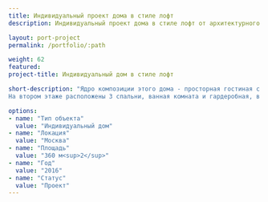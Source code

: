 ```yaml
---
title: Индивидуальный проект дома в стиле лофт
description: Индивидуальный проект дома в стиле лофт от архитектурного бюро А510. Индивидуальное проектирование на заказ.

layout: port-project
permalink: /portfolio/:path

weight: 62
featured:
project-title: Индивидуальный дом в стиле лофт

short-description: "Ядро композиции этого дома - просторная гостиная с большими окнами и высоким (почти 5 метров) потолком. Гостиная объединена с лестницей, по которой мы попадаем на галерею второго уровня гостиной - в библиотеку. Со второго этажа по этой лестнице можно выйти на эксплуатируемую кровлю над гостиной - отсюда открывается чудесный вид на весь участок и на закат.
На втором этаже расположены 3 спальни, ванная комната и гардеробная, в подвале - домашний кинотеатр, винный погреб и мастерская."

options:
- name: "Тип объекта"
  value: "Индивидуальный дом"
- name: "Локация"
  value: "Москва"
- name: "Площадь"
  value: "360 м<sup>2</sup>"
- name: "Год"
  value: "2016"
- name: "Статус"
  value: "Проект"
---
```

